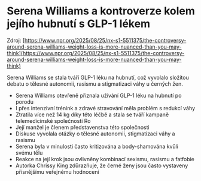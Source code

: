 # Serena Williams a kontroverze kolem jejího hubnutí s GLP-1 lékem

Zdroj: [https://www.npr.org/2025/08/25/nx-s1-5511375/the-controversy-around-serena-williams-weight-loss-is-more-nuanced-than-you-may-think](https://www.npr.org/2025/08/25/nx-s1-5511375/the-controversy-around-serena-williams-weight-loss-is-more-nuanced-than-you-may-think)

Serena Williams se stala tváří GLP-1 léku na hubnutí, což vyvolalo složitou debatu o tělesné autonomii, rasismu a stigmatizaci váhy u černých žen.

- Serena Williams otevřeně přiznala užívání GLP-1 léku na hubnutí po porodu
- I přes intenzivní trénink a zdravé stravování měla problém s redukcí váhy
- Ztratila více než 14 kg díky této léčbě a stala se tváří kampaně telemedicínské společnosti Ro
- Její manžel je členem představenstva této společnosti
- Diskuse vyvolala otázky o tělesné autonomii, stigmatizaci váhy a rasismu
- Serena byla v minulosti často kritizována a body-shamována kvůli svému tělu
- Reakce na její krok jsou ovlivněny kombinací sexismu, rasismu a fatfobie
- Autorka Chrissy King zdůrazňuje, že černé ženy jsou často vystaveny přísnějšímu veřejnému hodnocení
